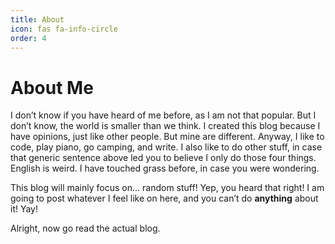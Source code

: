 ```yaml
---
title: About
icon: fas fa-info-circle
order: 4
---
```


# About Me
I don’t know if you have heard of me before, as I am not that popular. But I don’t know, the world is smaller than we think. I created this blog because I have opinions, just like other people. But mine are different. Anyway, I like to code, play piano, go camping, and write. I also like to do other stuff, in case that generic sentence above led you to believe I only do those four things. English is weird. I have touched grass before, in case you were wondering. 

This blog will mainly focus on… random stuff! Yep, you heard that right! I am going to post whatever I feel like on here, and you can’t do **anything** about it! Yay!

Alright, now go read the actual blog.

